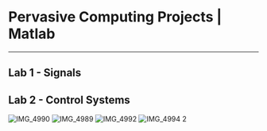 # Pervasive Computing Projects | Matlab

---

## Lab 1 - Signals

 
 
## Lab 2 - Control Systems

![IMG_4990](https://github.com/user-attachments/assets/333b63ea-2d61-4282-bf44-4e5df071122d)
![IMG_4989](https://github.com/user-attachments/assets/8a402081-6bba-4477-b08a-0c4f74662abd)
![IMG_4992](https://github.com/user-attachments/assets/e123967b-d94a-4e5d-9a74-6f3141f5501e)
![IMG_4994 2](https://github.com/user-attachments/assets/56f53c9c-94d3-422c-bfc8-2f0c429a78f2)
